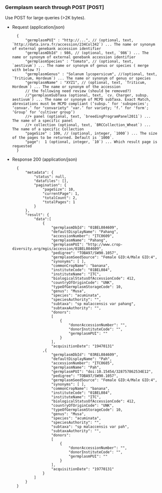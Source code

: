 ### Germplasm search through POST [POST]

Use POST for large queries (>2K bytes).

+ Request (application/json)
    
        {
            "germplasmPUI" : "http://...", // (optional, text, `http://data.inra.fr/accession/234Col342`) ... The name or synonym of external genebank accession identifier
            "germplasmDbId" : 986, // (optional, text, `986`) ... The name or synonym of external genebank accession identifier
            "germplasmSpecies" : "tomato", // (optional, text, `aestivum`) ... The name or synonym of genus or species ( merge with below ?)
            "germplasmGenus" : "Solanum lycopersicum", //(optional, text, `Triticum, Hordeum`) ... The name or synonym of genus or species
            "germplasmName" : "XYZ1", // (optional, text, `Triticum, Hordeum`) ... The name or synonym of the accession
            // the following need review (should be removed?)
            //"germplasmSubTaxa (optional, text, `cv. Charger, subsp. aestivum`) ... The name or synonym of MCPD subTaxa. Exact Match, abreviations must be MCPD compliant (‘subsp.’ for 'subspecies'; ‘convar.’ for "convariety" ‘var.’ for variety; ‘f.’ for 'form'; ‘Group’ for ‘cultivar group’)
            //+ panel (optional, text, `breedingProgramPanel2011`) ... The name of a specific panel 
            //+ collection (optional, text, `BRCCollection_Wheat`) ... The name of a specific Collection    
            "pageSize" : 100, // (optional, integer, `1000`) ... The size of the pages to be returned. Default is `1000`.
            "page":  1 (optional, integer, `10`) ... Which result page is requested
        }
 
+ Response 200 (application/json)

        {
            "metadata": {
                "status": null,
                "datafiles": [],
                "pagination": {
                    "pageSize": 10,
                    "currentPage": 1,
                    "totalCount": 2,
                    "totalPages": 1
                }
            },
            "result": {
                "data":[
                    {
                        "germplasmDbId": "01BEL084609",
                        "defaultDisplayName": "Pahang",
                        "accessionNumber": "ITC0609",
                        "germplasmName": "Pahang",
                        "germplasmPUI": "http://www.crop-diversity.org/mgis/accession/01BEL084609",
                        "pedigree": "TOBA97/SW90.1057",
                        "germplasmSeedSource": "Female GID:4/Male GID:4",
                        "synonyms": [ ],
                        "commonCropName": "banana",
                        "instituteCode": "01BEL084",
                        "instituteName": "ITC",
                        "biologicalStatusOfAccessionCode": 412,
                        "countryOfOriginCode": "UNK",
                        "typeOfGermplasmStorageCode": 10,
                        "genus": "Musa",
                        "species": "acuminata",
                        "speciesAuthority": "",
                        "subtaxa": "sp malaccensis var pahang",
                        "subtaxaAuthority": "",
                        "donors": 
                        [
                            {
                                "donorAccessionNumber": "",
                                "donorInstituteCode": "",
                                "germplasmPUI": ""
                            }
                        ],
                        "acquisitionDate": "19470131"
                    ,{
                        "germplasmDbId": "03REL084609",
                        "defaultDisplayName": "Pah",
                        "accessionNumber": "ITC0685",
                        "germplasmName": "Pah",
                        "germplasmPUI": "doi:10.15454/328757862534E12",
                        "pedigree": "TOBA97/SW90.1057",
                        "germplasmSeedSource": "Female GID:4/Male GID:4",
                        "synonyms": [ ],
                        "commonCropName": "banana",
                        "instituteCode": "01BEL084",
                        "instituteName": "ITC",
                        "biologicalStatusOfAccessionCode": 412,
                        "countryOfOriginCode": "UNK",
                        "typeOfGermplasmStorageCode": 10,
                        "genus": "Musa",
                        "species": "acuminata",
                        "speciesAuthority": "",
                        "subtaxa": "sp malaccensis var pah",
                        "subtaxaAuthority": "",
                        "donors": 
                        [
                            {
                                "donorAccessionNumber": "",
                                "donorInstituteCode": "",
                                "germplasmPUI": ""
                            }
                        ],
                        "acquisitionDate": "19770131"
                    }
                ]
            }
        }

